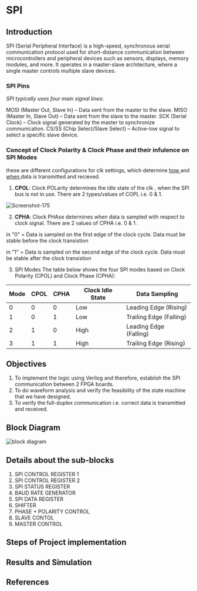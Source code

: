 # SPI


## Introduction 
SPI (Serial Peripheral Interface) is a high-speed, synchronous serial communication protocol used for short-distance communication between microcontrollers and peripheral devices such as sensors, displays, memory modules, and more. It operates in a master-slave architecture, where a single master controls multiple slave devices.

### SPI Pins
_SPI typically uses four main signal lines_:

MOSI (Master Out, Slave In) – Data sent from the master to the slave.
MISO (Master In, Slave Out) – Data sent from the slave to the master.
SCK (Serial Clock) – Clock signal generated by the master to synchronize communication.
CS/SS (Chip Select/Slave Select) – Active-low signal to select a specific slave device.

### Concept of Clock Polarity & Clock Phase and their infulence on SPI Modes
these are different configurations for clk settings, which determine <ins> how </ins> and <ins> when </ins> data is transmitted and recieved.
1. **CPOL**: Clock POLarity determines the idle state of the clk , when the SPI bus is not in use. There are 2 types/values of COPL i.e. 0 & 1.

![Screenshot-175](https://github.com/user-attachments/assets/8e9dfb34-b2cb-4563-b11e-d69755c46bdd)

2. **CPHA**: Clock PHAse determines when data is sampled with respect to clock signal. There are 2 values of CPHA i.e. 0 & 1 .

in "0" = Data is sampled on the first edge of the clock cycle.
Data must be stable before the clock transistion

in "1" = Data is sampled on the second edge of the clock cycle.
Data must be stable after the clock transistion

3. 	SPI Modes
The table below shows the four SPI modes based on Clock Polarity (CPOL) and Clock Phase (CPHA):

| Mode | CPOL | CPHA | Clock Idle State | Data Sampling |
|------|------|------|-----------------|--------------|
| 0    | 0    | 0    | Low             | Leading Edge (Rising) |
| 1    | 0    | 1    | Low             | Trailing Edge (Falling) |
| 2    | 1    | 0    | High            | Leading Edge (Falling) |
| 3    | 1    | 1    | High            | Trailing Edge (Rising) |


## Objectives
1.  To implement the logic using Verilog and therefore, establish the SPI communication between 2 FPGA boards.
2. To do waveform analysis and verify the feasibility of the state machine that we have designed.
3. To verify the full-duplex communication i.e. correct data is transmitted and received.

## Block Diagram 
![block diagram](https://github.com/user-attachments/assets/e1f5e4b5-3b1c-4596-9d8f-720faa97b4ea)

## Details about the sub-blocks
1. SPI CONTROL REGISTER 1
2. SPI CONTROL REGISTER 2
3. SPI STATUS REGISTER
4. BAUD RATE GENERATOR
5. SPI DATA REGISTER
6. SHIFTER
7. PHASE + POLARITY CONTROL
8. SLAVE CONTOL
9. MASTER CONTROL

## Steps of Project implementation



## Results and Simulation


## References
